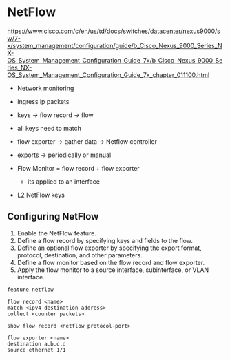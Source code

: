 # NetFlow

https://www.cisco.com/c/en/us/td/docs/switches/datacenter/nexus9000/sw/7-x/system_management/configuration/guide/b_Cisco_Nexus_9000_Series_NX-OS_System_Management_Configuration_Guide_7x/b_Cisco_Nexus_9000_Series_NX-OS_System_Management_Configuration_Guide_7x_chapter_011100.html

- Network monitoring
- ingress ip packets
- keys -> flow record -> flow
- all keys need to match
- flow exporter -> gather data -> Netflow controller
- exports -> periodically or manual
- Flow Monitor = flow record + flow exporter
	- its applied to an interface

- L2 NetFlow keys

## Configuring NetFlow
1. Enable the NetFlow feature.	
2. Define a flow record by specifying keys and fields to the flow.
3. Define an optional flow exporter by specifying the export format, protocol, destination, and other parameters.
4. Define a flow monitor based on the flow record and flow exporter.
5. Apply the flow monitor to a source interface, subinterface, or VLAN interface.

```
feature netflow
```
```
flow record <name>
match <ipv4 destination address>
collect <counter packets>
```
```
show flow record <netflow protocol-port> 
```
```
flow exporter <name>
destination a.b.c.d
source ethernet 1/1
```

